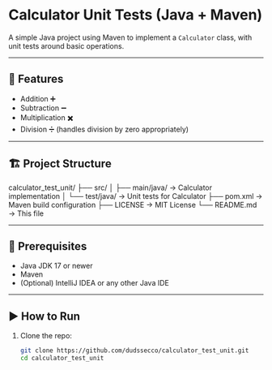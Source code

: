 # Calculator Unit Tests (Java + Maven)

A simple Java project using Maven to implement a `Calculator` class, with unit tests around basic operations.  

---

## 🚀 Features

- Addition ➕  
- Subtraction ➖  
- Multiplication ✖️  
- Division ➗ (handles division by zero appropriately)  

---

## 🏗️ Project Structure

calculator_test_unit/
├── src/
│   ├── main/java/     → Calculator implementation
│   └── test/java/     → Unit tests for Calculator
├── pom.xml            → Maven build configuration
├── LICENSE            → MIT License
└── README.md          → This file

---

## 🔧 Prerequisites

- Java JDK 17 or newer  
- Maven  
- (Optional) IntelliJ IDEA or any other Java IDE  

---

## ▶️ How to Run

1. Clone the repo:  
   ```bash
   git clone https://github.com/dudssecco/calculator_test_unit.git
   cd calculator_test_unit
